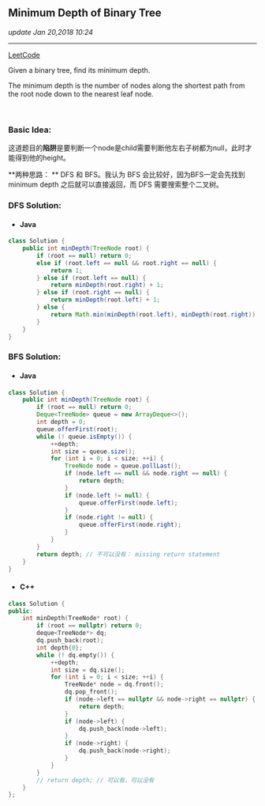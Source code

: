 ## Minimum Depth of Binary Tree
_update Jan 20,2018  10:24_

---
[LeetCode](https://leetcode.com/problems/minimum-depth-of-binary-tree/description/)

Given a binary tree, find its minimum depth.

The minimum depth is the number of nodes along the shortest path from the root node down to the nearest leaf node.

<br>

### Basic Idea:
这道题目的**陷阱**是要判断一个node是child需要判断他左右子树都为null，此时才能得到他的height。

**两种思路： ** DFS 和 BFS。我认为 BFS 会比较好，因为BFS一定会先找到 minimum depth 之后就可以直接返回，而 DFS 需要搜索整个二叉树。

### DFS Solution:
* #### Java
```java
class Solution {
    public int minDepth(TreeNode root) {
        if (root == null) return 0;
        else if (root.left == null && root.right == null) {
            return 1;
        } else if (root.left == null) {
            return minDepth(root.right) + 1;
        } else if (root.right == null) {
            return minDepth(root.left) + 1;
        } else {
            return Math.min(minDepth(root.left), minDepth(root.right)) + 1;
        }
    }
}
```

### BFS Solution:
* #### Java
```java
class Solution {
    public int minDepth(TreeNode root) {
        if (root == null) return 0;
        Deque<TreeNode> queue = new ArrayDeque<>();
        int depth = 0;
        queue.offerFirst(root);
        while (! queue.isEmpty()) {
            ++depth;
            int size = queue.size();
            for (int i = 0; i < size; ++i) {
                TreeNode node = queue.pollLast();
                if (node.left == null && node.right == null) {
                    return depth;
                } 
                if (node.left != null) {
                    queue.offerFirst(node.left);
                }
                if (node.right != null) {
                    queue.offerFirst(node.right);
                }
            }
        }
        return depth; // 不可以没有： missing return statement
    }
}
```

* #### C++
```cpp
class Solution {
public:
    int minDepth(TreeNode* root) {
        if (root == nullptr) return 0;
        deque<TreeNode*> dq;
        dq.push_back(root);
        int depth{0};
        while (! dq.empty()) {
            ++depth;
            int size = dq.size();
            for (int i = 0; i < size; ++i) {
                TreeNode* node = dq.front();
                dq.pop_front();
                if (node->left == nullptr && node->right == nullptr) {
                    return depth;
                }
                if (node->left) {
                    dq.push_back(node->left);
                } 
                if (node->right) {
                    dq.push_back(node->right);
                }
            }
        }
        // return depth; // 可以有，可以没有
    }
};
```

